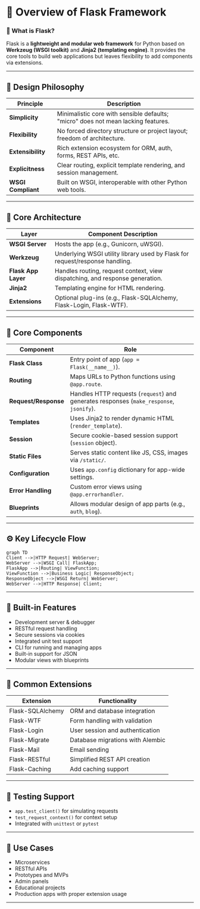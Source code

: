 # 🧩 Overview of Flask Framework

### 🔹 What is Flask?
Flask is a **lightweight and modular web framework** for Python based on **Werkzeug (WSGI toolkit)** and **Jinja2 (templating engine)**. It provides the core tools to build web applications but leaves flexibility to add components via extensions.

---

## 🧠 Design Philosophy

| Principle               | Description                                                                 |
|------------------------|-----------------------------------------------------------------------------|
| **Simplicity**         | Minimalistic core with sensible defaults; "micro" does not mean lacking features. |
| **Flexibility**        | No forced directory structure or project layout; freedom of architecture.   |
| **Extensibility**      | Rich extension ecosystem for ORM, auth, forms, REST APIs, etc.              |
| **Explicitness**       | Clear routing, explicit template rendering, and session management.         |
| **WSGI Compliant**     | Built on WSGI, interoperable with other Python web tools.                   |

---

## 🧱 Core Architecture

| Layer                  | Component Description                                                                 |
|------------------------|----------------------------------------------------------------------------------------|
| **WSGI Server**        | Hosts the app (e.g., Gunicorn, uWSGI).                                                 |
| **Werkzeug**           | Underlying WSGI utility library used by Flask for request/response handling.           |
| **Flask App Layer**    | Handles routing, request context, view dispatching, and response generation.           |
| **Jinja2**             | Templating engine for HTML rendering.                                                  |
| **Extensions**         | Optional plug-ins (e.g., Flask-SQLAlchemy, Flask-Login, Flask-WTF).                    |

---

## 🧩 Core Components

| Component         | Role                                                                                 |
|-------------------|----------------------------------------------------------------------------------------|
| **Flask Class**    | Entry point of app (`app = Flask(__name__)`).                                         |
| **Routing**        | Maps URLs to Python functions using `@app.route`.                                     |
| **Request/Response**| Handles HTTP requests (`request`) and generates responses (`make_response`, `jsonify`). |
| **Templates**      | Uses Jinja2 to render dynamic HTML (`render_template`).                               |
| **Session**        | Secure cookie-based session support (`session` object).                               |
| **Static Files**   | Serves static content like JS, CSS, images via `/static/`.                            |
| **Configuration**  | Uses `app.config` dictionary for app-wide settings.                                   |
| **Error Handling** | Custom error views using `@app.errorhandler`.                                         |
| **Blueprints**     | Allows modular design of app parts (e.g., `auth`, `blog`).                            |

---

## ⚙️ Key Lifecycle Flow

```mermaid
graph TD
Client -->|HTTP Request| WebServer;
WebServer -->|WSGI Call| FlaskApp;
FlaskApp -->|Routing| ViewFunction;
ViewFunction -->|Business Logic| ResponseObject;
ResponseObject -->|WSGI Return| WebServer;
WebServer -->|HTTP Response| Client;
```

---

## 🔧 Built-in Features

- Development server & debugger
- RESTful request handling
- Secure sessions via cookies
- Integrated unit test support
- CLI for running and managing apps
- Built-in support for JSON
- Modular views with blueprints

---

## 🧱 Common Extensions

| Extension         | Functionality                                        |
|------------------|------------------------------------------------------|
| Flask-SQLAlchemy | ORM and database integration                         |
| Flask-WTF        | Form handling with validation                        |
| Flask-Login       | User session and authentication                     |
| Flask-Migrate     | Database migrations with Alembic                    |
| Flask-Mail        | Email sending                                       |
| Flask-RESTful     | Simplified REST API creation                        |
| Flask-Caching     | Add caching support                                 |

---

## 🧪 Testing Support

- `app.test_client()` for simulating requests
- `test_request_context()` for context setup
- Integrated with `unittest` or `pytest`

---

## 🚀 Use Cases

- Microservices
- RESTful APIs
- Prototypes and MVPs
- Admin panels
- Educational projects
- Production apps with proper extension usage

---
